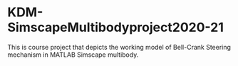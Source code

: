 # KDM-SimscapeMultibodyproject2020-21
This is course project that depicts the working model of Bell-Crank Steering mechanism in MATLAB Simscape multibody.
